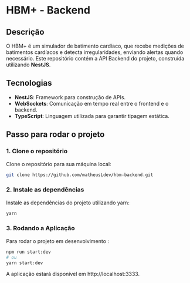# HBM+ - Backend

## Descrição

O HBM+ é um simulador de batimento cardíaco, que recebe medições de batimentos cardíacos e detecta irregularidades, enviando alertas quando necessário. Este repositório contém a API Backend do projeto, construída utilizando **NestJS**.

## Tecnologias

- **NestJS**: Framework para construção de APIs.
- **WebSockets**: Comunicação em tempo real entre o frontend e o backend.
- **TypeScript**: Linguagem utilizada para garantir tipagem estática.

## Passo para rodar o projeto

### 1. Clone o repositório

Clone o repositório para sua máquina local:

```bash
git clone https://github.com/matheusLdev/hbm-backend.git
```

### 2. Instale as dependências

Instale as dependências do projeto utilizando yarn:

```bash
yarn
```

### 3. Rodando a Aplicação

Para rodar o projeto em desenvolvimento :

```bash
npm run start:dev
# ou
yarn start:dev
```

A aplicação estará disponível em http://localhost:3333.
